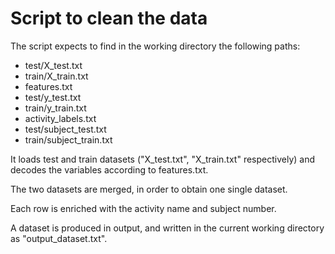 Script to clean the data
========================================================

The script expects to find in the working directory the
following paths:

- test/X_test.txt
- train/X_train.txt
- features.txt
- test/y_test.txt
- train/y_train.txt
- activity_labels.txt
- test/subject_test.txt
- train/subject_train.txt

It loads test and train datasets ("X_test.txt", "X_train.txt" respectively) 
and decodes the variables according to features.txt.

The two datasets are merged, in order to obtain one single dataset.

Each row is enriched with the activity name and subject number.

A dataset is produced in output, and written in the current working directory as
"output_dataset.txt".